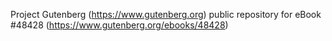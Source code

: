 Project Gutenberg (https://www.gutenberg.org) public repository for eBook #48428 (https://www.gutenberg.org/ebooks/48428)
